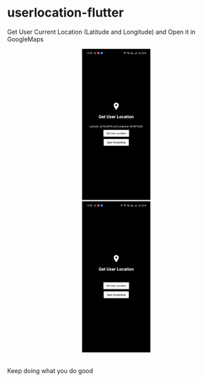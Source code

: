 # userlocation-flutter
Get User Current Location (Latitude and Longitude) and Open it in GoogleMaps

<p align="center">
  <img src="AppImages/image2.jpeg" height="350" hspace="100"/>
  <img src="AppImages/googlemap.gif" height="350"/><br><br>
</p>

 

Keep doing what you do good
 
